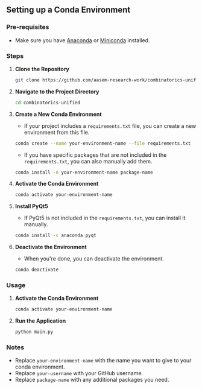 ## Setting up a Conda Environment

### Pre-requisites
- Make sure you have [Anaconda](https://www.anaconda.com/products/distribution) or [Miniconda](https://docs.conda.io/en/latest/miniconda.html) installed.

### Steps

1. **Clone the Repository**
    ```bash
    git clone https://github.com/aasem-research-work/combinatorics-unified.git
    ```

2. **Navigate to the Project Directory**
    ```bash
    cd combinatorics-unified
    ```

3. **Create a New Conda Environment**
    - If your project includes a `requirements.txt` file, you can create a new environment from this file.
    ```bash
    conda create --name your-environment-name --file requirements.txt
    ```

    - If you have specific packages that are not included in the `requirements.txt`, you can also manually add them.
    ```bash
    conda install -n your-environment-name package-name
    ```

4. **Activate the Conda Environment**
    ```bash
    conda activate your-environment-name
    ```

5. **Install PyQt5**
    - If PyQt5 is not included in the `requirements.txt`, you can install it manually.
    ```bash
    conda install -c anaconda pyqt
    ```

6. **Deactivate the Environment**
    - When you're done, you can deactivate the environment.
    ```bash
    conda deactivate
    ```

### Usage
1. **Activate the Conda Environment**
    ```bash
    conda activate your-environment-name
    ```
2. **Run the Application**
    ```bash
    python main.py
    ```

### Notes
- Replace `your-environment-name` with the name you want to give to your conda environment.
- Replace `your-username` with your GitHub username.
- Replace `package-name` with any additional packages you need.
